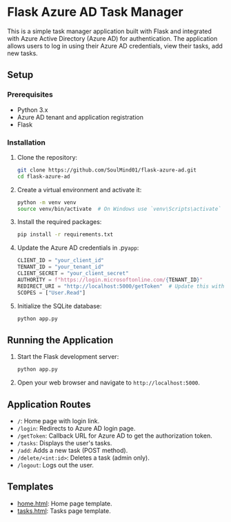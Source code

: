 # Flask Azure AD Task Manager

This is a simple task manager application built with Flask and integrated with Azure Active Directory (Azure AD) for authentication. The application allows users to log in using their Azure AD credentials, view their tasks, add new tasks.


## Setup

### Prerequisites

- Python 3.x
- Azure AD tenant and application registration
- Flask

### Installation

1. Clone the repository:

    ```sh
    git clone https://github.com/SoulMind01/flask-azure-ad.git 
    cd flask-azure-ad
    ```

2. Create a virtual environment and activate it:

    ```sh
    python -m venv venv
    source venv/bin/activate  # On Windows use `venv\Scripts\activate`
    ```

3. Install the required packages:

    ```sh
    pip install -r requirements.txt
    ```

4. Update the Azure AD credentials in .py`app`:

    ```python
    CLIENT_ID = "your_client_id"
    TENANT_ID = "your_tenant_id"
    CLIENT_SECRET = "your_client_secret"
    AUTHORITY = f"https://login.microsoftonline.com/{TENANT_ID}"
    REDIRECT_URI = "http://localhost:5000/getToken"  # Update this with your Redirect URI if you do not deploy locally
    SCOPES = ["User.Read"]
    ```

5. Initialize the SQLite database:

    ```sh
    python app.py
    ```

## Running the Application

1. Start the Flask development server:

    ```sh
    python app.py
    ```

2. Open your web browser and navigate to `http://localhost:5000`.

## Application Routes

- `/`: Home page with login link.
- `/login`: Redirects to Azure AD login page.
- `/getToken`: Callback URL for Azure AD to get the authorization token.
- `/tasks`: Displays the user's tasks.
- `/add`: Adds a new task (POST method).
- `/delete/<int:id>`: Deletes a task (admin only).
- `/logout`: Logs out the user.

## Templates

- [home.html](http://_vscodecontentref_/3): Home page template.
- [tasks.html](http://_vscodecontentref_/4): Tasks page template.
